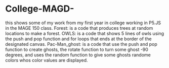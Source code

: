 # College-MAGD-
this shows some of my work from my first year in college working in P5.JS in the MAGE 150 class.
Forest: is a code that produces trees at random locations to make a forest.
OWLS: is a code that shows 5 lines of owls using the push and pop function and for loops that ends at the border of the designated canvas.
Pac-Man_ghost: is a code that use the push and pop function to create ghosts, the rotate function to turn some ghost -90 degrees, and uses the random function to give some ghosts randome colors whos color values are displayed.
